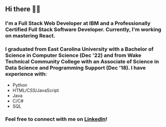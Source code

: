 ## Hi there 👋😄

### I'm a Full Stack Web Developer at IBM and a Professionally Certified Full Stack Software Developer. Currently, I'm working on mastering React.

### I graduated from East Carolina University with a Bachelor of Science in Computer Science (Dec '22) and from Wake Technical Community College with an Associate of Science in Data Science and Programming Support (Dec '18). I have experience with:
- Python
- HTML/CSS/JavaScript
- Java
- C/C#
- SQL

### Feel free to connect with me on [LinkedIn](https://www.linkedin.com/in/seymoneg/)!

